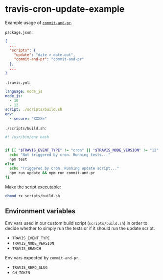 # travis-cron-update-example

Example usage of [`commit-and-pr`](https://github.com/lupomontero/commit-and-pr).

`package.json`:

```json
{
  ...
  "scripts": {
    "update": "date > date.out",
    "commit-and-pr": "commit-and-pr"
  },
  ...
}
```

`.travis.yml`:

```yml
language: node_js
node_js:
  - 10
  - 12
script: ./scripts/build.sh
env:
  - secure: "XXXX="
```

`./scripts/build.sh`:

```sh
#! /usr/bin/env bash


if [[ "$TRAVIS_EVENT_TYPE" != "cron" || "$TRAVIS_NODE_VERSION" != "12" || "$TRAVIS_BRANCH" != "master" ]]; then
  echo "Not triggered by cron. Running tests..."
  npm test
else
  echo "Triggered by cron. Running update script..."
  npm run update && npm run commit-and-pr
fi
```

Make the script executable:

```sh
chmod +x scripts/build.sh
```

## Environment variables

Env vars used in our custom build script (`scripts/build.sh`) in order to decide
whether to simply run the tests or if it should run the update script.

* `TRAVIS_EVENT_TYPE`
* `TRAVIS_NODE_VERSION`
* `TRAVIS_BRANCH`

Env vars expected by `commit-and-pr`.

* `TRAVIS_REPO_SLUG`
* `GH_TOKEN`

